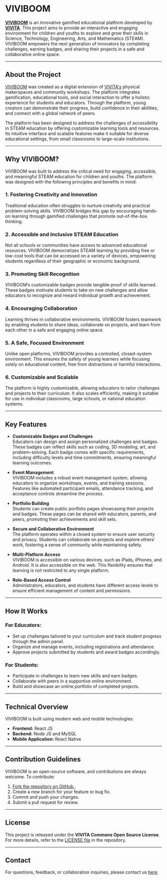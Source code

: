 # VIVIBOOM

[**VIVIBOOM**](https://viviboom.com/) is an innovative gamified educational platform developed by [**VIVITA**](https://vivita.sg/). This project aims to provide an interactive and engaging environment for children and youths to explore and grow their skills in Science, Technology, Engineering, Arts, and Mathematics (STEAM). VIVIBOOM empowers the next generation of innovators by completing challenges, earning badges, and sharing their projects in a safe and collaborative online space.

---

## About the Project

[VIVIBOOM](https://viviboom.com/) was created as a digital extension of [VIVITA's](https://vivita.sg/) physical makerspaces and community workshops. The platform integrates gamification, educational tools, and social interaction to offer a holistic experience for students and educators. Through the platform, young creators can demonstrate their progress, build confidence in their abilities, and connect with a global network of peers.

The platform has been designed to address the challenges of accessibility in STEAM education by offering customizable learning tools and resources. Its intuitive interface and scalable features make it suitable for diverse educational settings, from small classrooms to large-scale institutions.

---

## Why VIVIBOOM?

VIVIBOOM was built to address the critical need for engaging, accessible, and meaningful STEAM education for children and youths. The platform was designed with the following principles and benefits in mind:

### 1. Fostering Creativity and Innovation
Traditional education often struggles to nurture creativity and practical problem-solving skills. VIVIBOOM bridges this gap by encouraging hands-on learning through gamified challenges that promote out-of-the-box thinking.

### 2. Accessible and Inclusive STEAM Education
Not all schools or communities have access to advanced educational resources. VIVIBOOM democratizes STEAM learning by providing free or low-cost tools that can be accessed on a variety of devices, empowering students regardless of their geographic or economic background.

### 3. Promoting Skill Recognition
VIVIBOOM’s customizable badges provide tangible proof of skills learned. These badges motivate students to take on new challenges and allow educators to recognize and reward individual growth and achievement.

### 4. Encouraging Collaboration
Learning thrives in collaborative environments. VIVIBOOM fosters teamwork by enabling students to share ideas, collaborate on projects, and learn from each other in a safe and engaging online space.

### 5. A Safe, Focused Environment
Unlike open platforms, VIVIBOOM provides a controlled, closed-system environment. This ensures the safety of young learners while focusing solely on educational content, free from distractions or harmful interactions.

### 6. Customizable and Scalable
The platform is highly customizable, allowing educators to tailor challenges and projects to their curriculum. It also scales efficiently, making it suitable for use in individual classrooms, large schools, or national education systems.

---

## Key Features

- **Customizable Badges and Challenges**  
  Educators can design and assign personalized challenges and badges. These badges can reflect skills such as coding, 3D modeling, art, and problem-solving. Each badge comes with specific requirements, including difficulty levels and time commitments, ensuring meaningful learning outcomes.

- **Event Management**  
  VIVIBOOM includes a robust event management system, allowing educators to organize workshops, events, and training sessions. Features like automated participant emails, attendance tracking, and acceptance controls streamline the process.

- **Portfolio Building**  
  Students can create public portfolio pages showcasing their projects and badges. These pages can be shared with educators, parents, and peers, promoting their achievements and skill sets.

- **Secure and Collaborative Environment**  
  The platform operates within a closed system to ensure user security and privacy. Students can collaborate on projects and explore others' work, fostering a sense of community while maintaining safety.

- **Multi-Platform Access**  
  VIVIBOOM is accessible on various devices, such as iPads, iPhones, and Android. It is also accessible on the web. This flexibility ensures that learning is not restricted to any single platform.

- **Role-Based Access Control**  
  Administrators, educators, and students have different access levels to ensure efficient management of content and permissions.

---

## How It Works

### For Educators:
- Set up challenges tailored to your curriculum and track student progress through the admin panel.
- Organize and manage events, including registrations and attendance.
- Approve projects submitted by students and award badges accordingly.

### For Students:
- Participate in challenges to learn new skills and earn badges.
- Collaborate with peers in a supportive online environment.
- Build and showcase an online portfolio of completed projects.

---

## Technical Overview

VIVIBOOM is built using modern web and mobile technologies:
- **Frontend:** React JS  
- **Backend:** Node JS and MySQL  
- **Mobile Application:** React Native  

---

## Contribution Guidelines

VIVIBOOM is an open-source software, and contributions are always welcome. To contribute:
1. [Fork the repository on GitHub.](https://github.com/orgs/VIVIBOOMOpenSource/repositories).
2. Create a new branch for your feature or bug fix.
3. Commit and push your changes.
4. Submit a pull request for review.

---

## License

This project is released under the **VIVITA Commons Open Source License**. For more details, refer to the [LICENSE file](https://github.com/VIVIBOOMOpenSource/webportal/blob/main/LICENSE.txt) in the repository.

---

## Contact

For questions, feedback, or collaboration inquiries, please contact us [here](https://viviboom.com/).
